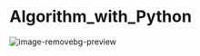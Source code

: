 ﻿# Algorithm_with_Python
![image-removebg-preview](https://github.com/AvisheikhKundu/Algorithm_in_Python/assets/99108598/5215595e-8a44-4767-969c-39ef409fc9bb)
